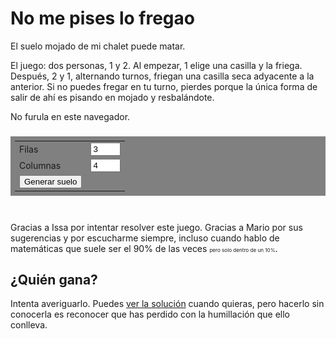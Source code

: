 
<style>
    #board {
        display: block;
        margin: auto;
    }

    #turn {
        text-align: center;
    }

    table {
        margin: 1em auto 3em auto;
        padding: 0.5em;
        background-color: gray;
    }
</style>

<script>
    function showSolution(e) {
        let solution = document.getElementById("solution");
        solution.style.display = "block";

        let nosolution = document.getElementById("nosolution");
        nosolution.remove();
    }
</script>

# No me pises lo fregao

El suelo mojado de mi chalet puede matar.

El juego: dos personas, 1 y 2. Al empezar, 1 elige una casilla y la friega. Después, 2 y 1, alternando turnos, friegan una casilla seca adyacente a la anterior. Si no puedes fregar en tu turno, pierdes porque la única forma de salir de ahí es pisando en mojado y resbalándote.

<!-- Board -->
<canvas id="board">
    No furula en este navegador.
</canvas>

<h3 id="turn"></h3>

<table style="">
    <tr>
        <td> <label>Filas</label> </td>
        <td> <input style="width: 3em" id="n_rows" type="number" min="1" max="10" value=3><br> </td>
    </tr>
    <tr>
        <td> <label>Columnas</label> </td>
        <td> <input style="width: 3em" id="n_cols" type="number" min="1" max="10" value=4> </td>
    </tr>
    <tr>
        <td> <button type="button" onclick="generateBoard(); drawBoard();">Generar suelo</button><br> </td>
    </tr>
</table>

Gracias a Issa por intentar resolver este juego. Gracias a Mario por sus sugerencias y por escucharme siempre, incluso cuando hablo de matemáticas que suele ser el 90% de las veces <small><small><small>pero solo dentro de un 10%</small></small></small>.

## ¿Quién gana?

<div id="nosolution">
Intenta averiguarlo. Puedes <u onclick="showSolution()">ver la solución</u> cuando quieras, pero hacerlo sin conocerla es reconocer que has perdido con la humillación que ello conlleva.
</div>

<div id="solution" style="display: none">
Más concretamente, si 1 y 2 jugasen perfecto, quién ganaría? Depende del tamaño del tablero. Empecemos por resolver un caso más sencillo, un tablero de 2 filas. Tras jugar 1, 2 puede jugar en la única otra casilla que se encuentra en la misma columna que la jugada anterior, es decir, si 1 juega en una casilla que está en la primera fila, 2 juega en la casilla que está justo debajo. De esta forma, a cada movimiento de 1 le corresponde un movimiento de 2, con lo que 2 ganará pues jugará en último lugar.

<div class="flex">
<img src="baldosas2xn.png">
</div>

En otras palabras, hemos encontrado una regla de cómo jugar basada en separar las casillas en parejas de dos adyacentes, algo como "si 1 juega esta casilla, yo juego su pareja". En lenguaje matemático, hemos encontrado una partición del conjunto de casillas en la que cada clase tiene exactamente dos casillas, las cuales son adyacentes.

Generalicemos este razonamiento. Supongamos ahora que el tablero es de tamaño par, como en particular es el 2xn que acabamos de analizar. Esto es equivalente a decir que hay o bien una cantidad par de filas o una cantidad par de columnas (o ambas). Supongamos por ejemplo filas pares. Esto nos permite separar las casillas por parejas como en el 2xn, dando así la misma estrategia que hace ganar a 2: tras jugar 1 en una casilla, 2 juega en su pareja.

<div class="flex">
<img src="baldosasPar.png">
</div>

¿Qué ocurre si el número de casillas es impar? La respuesta es: 1 gana. Vamos a aprovechar lo que hemos razonado en los anteriores párrafos para justificar este hecho. Tenemos un tablero nxm con n y m impares y es el primer turno. 1 puede jugar en la esquina superior izquierda y separar (particionar) las casillas del siguiente modo: separamos la primera fila en parejas y el resto del tablero como antes (pues el resto es un tablero con cantidad par de filas).

<div class="flex">
<img src="baldosasImpar.png">
</div>

Por ser n y m impares, el tablero siempre se podrá separar de esta forma. Tras el movimiento de 2, 1 juega en la pareja de la casilla que ha jugado 2. De esta forma, 1 se asegura jugar en último lugar y ganar.

Resumiendo, si el un número de casillas es par gana 2 y si es impar gana 1 ¿A qué mola? Notar que en ningún momento hemos recurrido a pensar cosas como "¿se fregaran todas las casillas?". Hemos conseguido una estrategia sencilla y elegante sin siquiera preocuparnos de cómo quedará el tablero al final. Te hace ganar y au. ¿Se podrá jugar a este juego en un tablero más general🤔?

Si has llegado hasta aquí, te doy las gracias ❤. Dale like y suscríbete.

## ¡Me gustan los grafos!

Este juego tiene una generalización directa a grafos (esto se pone matemático). Dado un grafo G, 1 empieza eligiendo un vértice cualquiera y lo friega. En lo sucesivo, 2 y 1 se alternan para fregar un vértice adyacente al anterior que no esté fregao. Pierdes si te quedas sin posibles vértices a fregar.

Lo que más me gusta de este juego es que la solución en grafos es bastante natural si conoces la solución en baldosas. ¡Veámoslo! Como esta es mi web voy a tomarme la libertad de llamar teorema a la siguiente proposición (y de no numerarlo jaja estoy loco).

<u>**Teorema:**</u> Dado un grafo G, 2 gana al juego de no pisar lo fregao si y solo si existe una partición de $V$, el conjunto de vértices de $G$, en parejas de vértices adyacentes.

<u>Demostración:</u> Si $V$ se puede particionar como dice el enunciado, 2 gana aplicando la misma estrategia explicada antes de generalizar el juego a grafos. Recíprocamente, supongamos que G no se puede particionar de esta forma. Considerar un subconjunto $V^\prime \subseteq V$ de tamaño máximo tal que $V^\prime$ sí que se puede particionar como en el enunciado. Fijamos dicha partición. La estrategia ganadora para 1 es como sigue: primero 1 juega en un vértice $u \notin V^\prime$. A cada jugada de 2, 1 juega en su pareja según la partición de $V^\prime$. Si 2 pudiera jugar en algún momento en un vértice $v \notin V^\prime$, entonces podríamos considerar el conjunto $V^\prime \cup \{u, v\}$, el cual se puede particionar como en el enunciado, pues la consecución de movimientos de la partida define un camino (path) recubridor de tamaño par en dicho conjunto. Esto contradiciría la maximalidad de $V^\prime$, de donde se sigue que todos los vértices de la partida, salvo el primero, son vértices de $V^\prime$. De las propiedades de la partición de $V^\prime$, deducimos que 1 jugará en último lugar.

Q.E.D.

Algunas notas finales (principalmente para Luis y Bea):

- Lo que he llamado "partición en parejas de vértices adyacentes" es el concepto de [apareamiento](https://es.wikipedia.org/wiki/Apareamiento_(teor%C3%ADa_de_grafos)) (matching en inglés). Con este lenguaje, el teorema se puede reformular como "2 gana si y solo si G admite un apareamiento perfecto".
- Calcular el [NIM value](https://es.wikipedia.org/wiki/Teorema_de_Sprague-Grundy) de un grafo cualquiera parece una tarea un poco difícil (escríbeme si lo consigues o si lo intentas).
- No me parecería raro que alguien haya considerado ya este juego antes. Yo al menos lo desconozco (escríbeme por favor si sabes algo al respecto).

<div>

<script src="fregao.js"></script>
